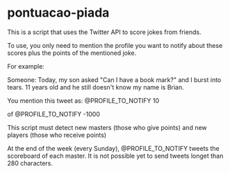 # pontuacao-piada

This is a script that uses the Twitter API to score jokes from friends.

To use, you only need to mention the profile you want to notify about these scores plus the points of the mentioned joke.

For example:

Someone: Today, my son asked "Can I have a book mark?" and I burst into tears. 11 years old and he still doesn't know my name is Brian.


You mention this tweet as:
\@PROFILE_TO_NOTIFY 10

of
\@PROFILE_TO_NOTIFY -1000

This script must detect new masters (those who give points) and new players (those who receive points)

At the end of the week (every Sunday), \@PROFILE_TO_NOTIFY tweets the scoreboard of each master. It is not possible yet to send tweets longet than 280 characters.
